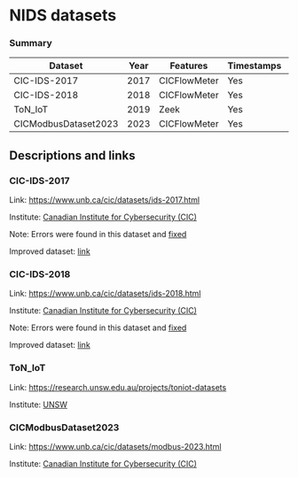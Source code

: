 # NIDS datasets

### Summary

| Dataset                | Year | Features      | Timestamps | PCAP |
| ---------------------- | ---- | ------------- | ---------- | ---- |
| CIC-IDS-2017           | 2017 | CICFlowMeter  | Yes        | Yes  |
| CIC-IDS-2018           | 2018 | CICFlowMeter  | Yes        | Yes  |
| ToN_IoT                | 2019 | Zeek          | Yes        | Yes  |
| CICModbusDataset2023   | 2023 | CICFlowMeter  | Yes        | Yes  |


## Descriptions and links

### CIC-IDS-2017

Link: https://www.unb.ca/cic/datasets/ids-2017.html

Institute: [Canadian Institute for Cybersecurity (CIC)](https://www.unb.ca/cic/)

Note: Errors were found in this dataset and [fixed](https://intrusion-detection.distrinet-research.be/CNS2022/index.html)

Improved dataset: [link](https://intrusion-detection.distrinet-research.be/CNS2022/CICIDS2017.html) 

### CIC-IDS-2018

Link: https://www.unb.ca/cic/datasets/ids-2018.html

Institute: [Canadian Institute for Cybersecurity (CIC)](https://www.unb.ca/cic/)

Note: Errors were found in this dataset and [fixed](https://intrusion-detection.distrinet-research.be/CNS2022/index.html)

Improved dataset: [link](https://intrusion-detection.distrinet-research.be/CNS2022/CSECICIDS2018.html)


### ToN_IoT

Link: https://research.unsw.edu.au/projects/toniot-datasets

Institute: [UNSW](https://www.unsw.edu.au/)

### CICModbusDataset2023

Link: https://www.unb.ca/cic/datasets/modbus-2023.html

Institute: [Canadian Institute for Cybersecurity (CIC)](https://www.unb.ca/cic/)